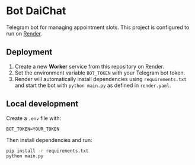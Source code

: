 # Bot DaiChat

Telegram bot for managing appointment slots. This project is configured to run on [Render](https://dashboard.render.com/).

## Deployment

1. Create a new **Worker** service from this repository on Render.
2. Set the environment variable `BOT_TOKEN` with your Telegram bot token.
3. Render will automatically install dependencies using `requirements.txt` and start the bot with `python main.py` as defined in `render.yaml`.

## Local development

Create a `.env` file with:

```
BOT_TOKEN=YOUR_TOKEN
```

Then install dependencies and run:

```bash
pip install -r requirements.txt
python main.py
```
